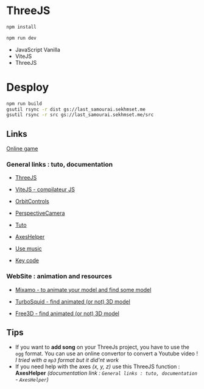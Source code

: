 # ThreeJS 

```bash
npm install
```

```bash
npm run dev
```

- JavaScript Vanilla 
- ViteJS
- ThreeJS

# Desploy

```bash
npm run build
gsutil rsync -r dist gs://last_samourai.sekhmset.me
gsutil rsync -r src gs://last_samourai.sekhmset.me/src
```

## Links

[Online game](http://last_samourai.sekhmset.me/)

### General links : tuto, documentation

* [ThreeJS](https://threejs.org)

* [ViteJS - compilateur JS](https://vitejs.dev/)

* [OrbitControls](https://threejs.org/docs/#examples/en/controls/OrbitControls)
  
* [PerspectiveCamera](https://threejs.org/docs/#api/en/cameras/PerspectiveCamera)
  
* [Tuto](https://threejsfundamentals.org/threejs/lessons/threejs-load-obj.html)

* [AxesHelper](https://threejs.org/docs/#api/en/helpers/AxesHelper)

* [Use music](https://threejs.org/docs/#api/en/audio/AudioListener)

* [Key code](https://keycode.info/)

### WebSite : animation and resources

* [Mixamo - to animate your model and find some model](https://www.mixamo.com/#/)
  
* [TurboSquid - find animated (or not) 3D model](https://www.turbosquid.com)

* [Free3D - find animated (or not) 3D model](https://free3d.com/fr/)

## Tips

* If you want to **add song** on your ThreeJs project, you have to use the `ogg` format. You can use an online convertor to convert a Youtube video ! *I tried with a `mp3` format but it did'nt work*
* If you need help with the axes *(x, y, z)* use this ThreeJS function : **AxesHelper** *(documentation link : `General links : tuto, documentation` - `AxesHelper`)*